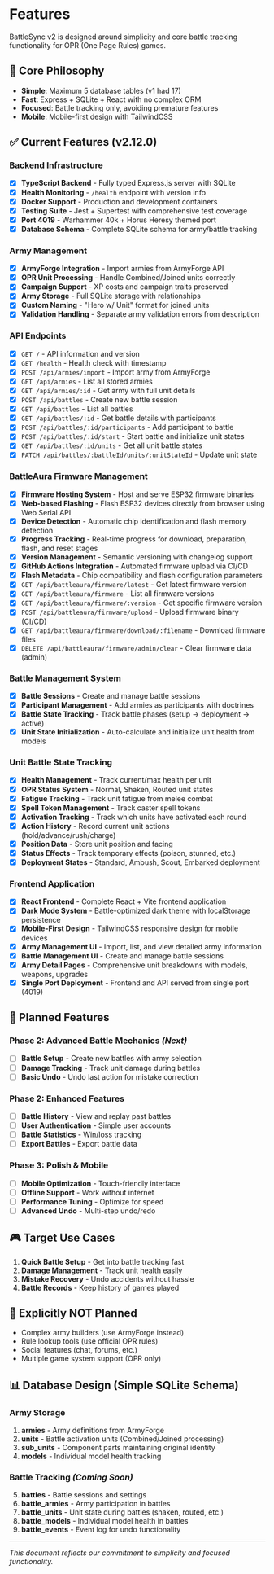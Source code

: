 # Features

BattleSync v2 is designed around simplicity and core battle tracking functionality for OPR (One Page Rules) games.

## 🎯 Core Philosophy

- **Simple**: Maximum 5 database tables (v1 had 17)
- **Fast**: Express + SQLite + React with no complex ORM
- **Focused**: Battle tracking only, avoiding premature features
- **Mobile**: Mobile-first design with TailwindCSS

## ✅ Current Features (v2.12.0)

### Backend Infrastructure
- [x] **TypeScript Backend** - Fully typed Express.js server with SQLite
- [x] **Health Monitoring** - `/health` endpoint with version info
- [x] **Docker Support** - Production and development containers
- [x] **Testing Suite** - Jest + Supertest with comprehensive test coverage
- [x] **Port 4019** - Warhammer 40k + Horus Heresy themed port
- [x] **Database Schema** - Complete SQLite schema for army/battle tracking

### Army Management 
- [x] **ArmyForge Integration** - Import armies from ArmyForge API
- [x] **OPR Unit Processing** - Handle Combined/Joined units correctly
- [x] **Campaign Support** - XP costs and campaign traits preserved
- [x] **Army Storage** - Full SQLite storage with relationships
- [x] **Custom Naming** - "Hero w/ Unit" format for joined units
- [x] **Validation Handling** - Separate army validation errors from description

### API Endpoints
- [x] `GET /` - API information and version
- [x] `GET /health` - Health check with timestamp  
- [x] `POST /api/armies/import` - Import army from ArmyForge
- [x] `GET /api/armies` - List all stored armies
- [x] `GET /api/armies/:id` - Get army with full unit details
- [x] `POST /api/battles` - Create new battle session
- [x] `GET /api/battles` - List all battles
- [x] `GET /api/battles/:id` - Get battle details with participants
- [x] `POST /api/battles/:id/participants` - Add participant to battle
- [x] `POST /api/battles/:id/start` - Start battle and initialize unit states
- [x] `GET /api/battles/:id/units` - Get all unit battle states
- [x] `PATCH /api/battles/:battleId/units/:unitStateId` - Update unit state

### BattleAura Firmware Management
- [x] **Firmware Hosting System** - Host and serve ESP32 firmware binaries  
- [x] **Web-based Flashing** - Flash ESP32 devices directly from browser using Web Serial API
- [x] **Device Detection** - Automatic chip identification and flash memory detection
- [x] **Progress Tracking** - Real-time progress for download, preparation, flash, and reset stages
- [x] **Version Management** - Semantic versioning with changelog support
- [x] **GitHub Actions Integration** - Automated firmware upload via CI/CD
- [x] **Flash Metadata** - Chip compatibility and flash configuration parameters
- [x] `GET /api/battleaura/firmware/latest` - Get latest firmware version
- [x] `GET /api/battleaura/firmware` - List all firmware versions  
- [x] `GET /api/battleaura/firmware/:version` - Get specific firmware version
- [x] `POST /api/battleaura/firmware/upload` - Upload firmware binary (CI/CD)
- [x] `GET /api/battleaura/firmware/download/:filename` - Download firmware files
- [x] `DELETE /api/battleaura/firmware/admin/clear` - Clear firmware data (admin)

### Battle Management System
- [x] **Battle Sessions** - Create and manage battle sessions
- [x] **Participant Management** - Add armies as participants with doctrines
- [x] **Battle State Tracking** - Track battle phases (setup -> deployment -> active)
- [x] **Unit State Initialization** - Auto-calculate and initialize unit health from models

### Unit Battle State Tracking
- [x] **Health Management** - Track current/max health per unit
- [x] **OPR Status System** - Normal, Shaken, Routed unit states
- [x] **Fatigue Tracking** - Track unit fatigue from melee combat
- [x] **Spell Token Management** - Track caster spell tokens
- [x] **Activation Tracking** - Track which units have activated each round
- [x] **Action History** - Record current unit actions (hold/advance/rush/charge)
- [x] **Position Data** - Store unit position and facing
- [x] **Status Effects** - Track temporary effects (poison, stunned, etc.)
- [x] **Deployment States** - Standard, Ambush, Scout, Embarked deployment

### Frontend Application 
- [x] **React Frontend** - Complete React + Vite frontend application
- [x] **Dark Mode System** - Battle-optimized dark theme with localStorage persistence
- [x] **Mobile-First Design** - TailwindCSS responsive design for mobile devices
- [x] **Army Management UI** - Import, list, and view detailed army information
- [x] **Battle Management UI** - Create and manage battle sessions
- [x] **Army Detail Pages** - Comprehensive unit breakdowns with models, weapons, upgrades
- [x] **Single Port Deployment** - Frontend and API served from single port (4019)

## 🚧 Planned Features

### Phase 2: Advanced Battle Mechanics *(Next)*
- [ ] **Battle Setup** - Create new battles with army selection
- [ ] **Damage Tracking** - Track unit damage during battles  
- [ ] **Basic Undo** - Undo last action for mistake correction

### Phase 2: Enhanced Features  
- [ ] **Battle History** - View and replay past battles
- [ ] **User Authentication** - Simple user accounts
- [ ] **Battle Statistics** - Win/loss tracking
- [ ] **Export Battles** - Export battle data

### Phase 3: Polish & Mobile
- [ ] **Mobile Optimization** - Touch-friendly interface
- [ ] **Offline Support** - Work without internet
- [ ] **Performance Tuning** - Optimize for speed
- [ ] **Advanced Undo** - Multi-step undo/redo

## 🎮 Target Use Cases

1. **Quick Battle Setup** - Get into battle tracking fast
2. **Damage Management** - Track unit health easily
3. **Mistake Recovery** - Undo accidents without hassle
4. **Battle Records** - Keep history of games played

## 🚫 Explicitly NOT Planned

- Complex army builders (use ArmyForge instead)
- Rule lookup tools (use official OPR rules)
- Social features (chat, forums, etc.)
- Multiple game system support (OPR only)

## 📊 Database Design (Simple SQLite Schema)

### Army Storage
1. **armies** - Army definitions from ArmyForge
2. **units** - Battle activation units (Combined/Joined processing)
3. **sub_units** - Component parts maintaining original identity
4. **models** - Individual model health tracking

### Battle Tracking *(Coming Soon)*
5. **battles** - Battle sessions and settings
6. **battle_armies** - Army participation in battles
7. **battle_units** - Unit state during battles (shaken, routed, etc.)
8. **battle_models** - Individual model health in battles
9. **battle_events** - Event log for undo functionality

---

*This document reflects our commitment to simplicity and focused functionality.*